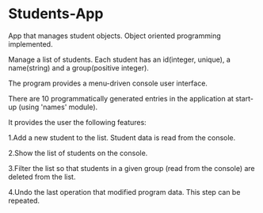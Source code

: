 # Students-App
App that manages student objects. Object oriented programming implemented.

Manage  a  list  of students.  Each  student  has  an id(integer, unique),  a name(string)  and a group(positive integer). 

The program provides a menu-driven console user interface.

There are 10 programmatically generated entries in the application at start-up (using 'names' module).

It provides the user the following features:

1.Add a new student to the list. Student data is read from the console.

2.Show the list of students on the console.

3.Filter the list so that students in a given group (read from the console) are deleted from the list.

4.Undo the last operation that modified program data. This step can be repeated.
